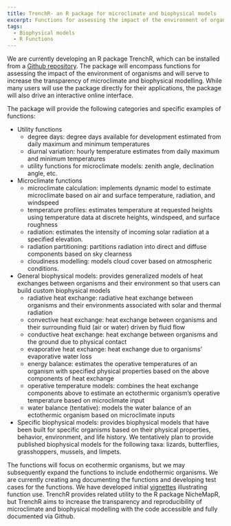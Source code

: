 ```yaml
---
title: TrenchR- an R package for microclimate and biophysical models
excerpt: Functions for assessing the impact of the environment of organisms.
tags:
  - Biophysical models
  - R Functions
---
```

We are currently developing an R package TrenchR, which can be installed from a [Github repository](https://github.com/trenchproject/TrenchR).  The package will encompass functions for assessing the impact of the environment of organisms and will serve to increase the transparency of microclimate and biophysical modelling.  While many users will use the package directly for their applications, the package will also drive an interactive online interface.

The package will provide the following categories and specific examples of functions:

* Utility functions
  * degree days: degree days available for development estimated from daily maximum and 
minimum temperatures
  * diurnal variation: hourly temperature estimates from daily maximum and minimum temperatures
  * utility functions for microclimate models: zenith angle, declination angle, etc. 
* Microclimate functions
  * microclimate calculation: implements dynamic model to estimate microclimate based on air and 
surface temperature, radiation, and windspeed
  * temperature profiles: estimates temperature at requested heights using temperature data at discrete 
heights, windspeed, and surface roughness  
  * radiation: estimates the intensity of incoming solar radiation at a specified elevation. 
  * radiation partitioning: partitions radiation into direct and diffuse components based on sky 
clearness
  * cloudiness modelling: models cloud cover based on atmospheric conditions.
* General biophysical models: provides generalized models of heat exchanges between organisms and their environment so that users can build custom biophysical models
  * radiative heat exchange: radiative heat exchange between organisms and their environments 
associated with solar and thermal radiation
  * convective heat exchange: heat exchange between organisms and their surrounding fluid (air or 
water) driven by fluid flow 
  * conductive heat exchange: heat exchange between organisms and the ground due to physical 
contact
  * evaporative heat exchange: heat exchange due to organisms’ evaporative water loss
  * energy balance: estimates the operative temperatures of an organism with specified physical 
properties based on the above components of heat exchange
  * operative temperature models: combines the heat exchange components above to estimate an 
ectothermic organism’s operative temperature based on microclimate input
  * water balance (tentative): models the water balance of an ectothermic organism based on 
microclimate inputs 
* Specific biophysical models: provides biophysical models that have been built for specific organisms based on their physical properties, behavior, environment, and life history. We tentatively plan to provide published biophysical models for the following taxa: lizards, butterflies, grasshoppers, mussels, and limpets. 

The functions will focus on ecothermic organisms, but we may subsequently expand the functions to include endothermic organisms.  We are currently creating ang documenting the functions and developing test cases for the functions. We have developed initial [vignettes](https://github.com/trenchproject/TrenchR/blob/master/vignettes/BioPhysicalUsecase.ipynb) illustrating function use. TrenchR provides related utility to the R package NicheMapR, but TrenchR aims to increase the transparency and reproducibility of microclimate and biophysical modelling with the code accessible and fully documented via Github. 

